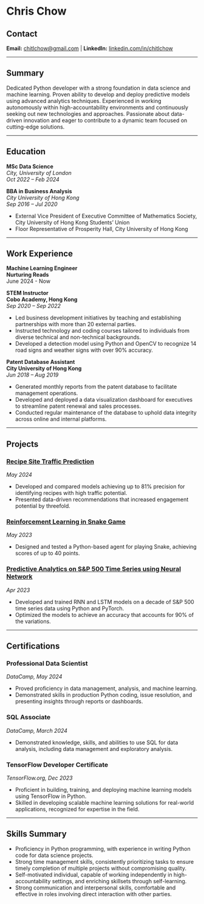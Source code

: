 # Chris Chow

## Contact
**Email:** [chitlchow@gmail.com](mailto:chitlchow@gmail.com) | **LinkedIn:** [linkedin.com/in/chitlchow](https://www.linkedin.com/in/chitlchow/)

---

## Summary
Dedicated Python developer with a strong foundation in data science and machine learning. Proven ability to develop and deploy predictive models using advanced analytics techniques. Experienced in working autonomously within high-accountability environments and continuously seeking out new technologies and approaches. Passionate about data-driven innovation and eager to contribute to a dynamic team focused on cutting-edge solutions.

---

## Education
**MSc Data Science**  
*City, University of London*  
*Oct 2022 – Feb 2024*  


**BBA in Business Analysis**  
*City University of Hong Kong*  
*Sep 2016 – Jul 2020*    
- External Vice President of Executive Committee of Mathematics Society, City University of Hong Kong Students’ Union  
- Floor Representative of Prosperity Hall, City University of Hong Kong  

---

## Work Experience

**Machine Learning Engineer**    
**Nurturing Reads**    
June 2024 - Now


**STEM Instructor**    
**Cobo Academy, Hong Kong**  
*Sep 2020 – Sep 2022*  
- Led business development initiatives by teaching and establishing partnerships with more than 20 external parties.  
- Instructed technology and coding courses tailored to individuals from diverse technical and non-technical backgrounds.  
- Developed a detection model using Python and OpenCV to recognize 14 road signs and weather signs with over 90% accuracy.

**Patent Database Assistant**  
**City University of Hong Kong**  
*Jun 2018 – Aug 2019*  
- Generated monthly reports from the patent database to facilitate management operations.  
- Developed and deployed a data visualization dashboard for executives to streamline patent renewal and sales processes.  
- Conducted regular maintenance of the database to uphold data integrity across online and internal platforms.  

---

## Projects
### [Recipe Site Traffic Prediction]()  
*May 2024*  
- Developed and compared models achieving up to 81% precision for identifying recipes with high traffic potential.  
- Presented data-driven recommendations that increased engagement potential by threefold.

### [Reinforcement Learning in Snake Game]()  
*May 2023*  
- Designed and tested a Python-based agent for playing Snake, achieving scores of up to 40 points.

### [Predictive Analytics on S&P 500 Time Series using Neural Network]()
*Apr 2023*  
- Developed and trained RNN and LSTM models on a decade of S&P 500 time series data using Python and PyTorch.  
- Optimized the models to achieve an accuracy that accounts for 90% of the variations.

---

## Certifications
### Professional Data Scientist  
*DataCamp, May 2024*  
- Proved proficiency in data management, analysis, and machine learning.  
- Demonstrated skills in production Python coding, issue resolution, and presenting insights through reports or dashboards.  

### SQL Associate  
*DataCamp, March 2024*  
- Demonstrated knowledge, skills, and abilities to use SQL for data analysis, including data management and exploratory analysis.  

### TensorFlow Developer Certificate  
*TensorFlow.org, Dec 2023*  
- Proficient in building, training, and deploying machine learning models using TensorFlow in Python.  
- Skilled in developing scalable machine learning solutions for real-world applications, recognized for expertise in the field.

---

## Skills Summary
- Proficiency in Python programming, with experience in writing Python code for data science projects.  
- Strong time management skills, consistently prioritizing tasks to ensure timely completion of multiple projects without compromising quality.  
- Self-motivated individual, capable of working independently in high-accountability settings, and enriching skillsets through self-learning.  
- Strong communication and interpersonal skills, comfortable and effective in roles involving direct interaction with other parties.

